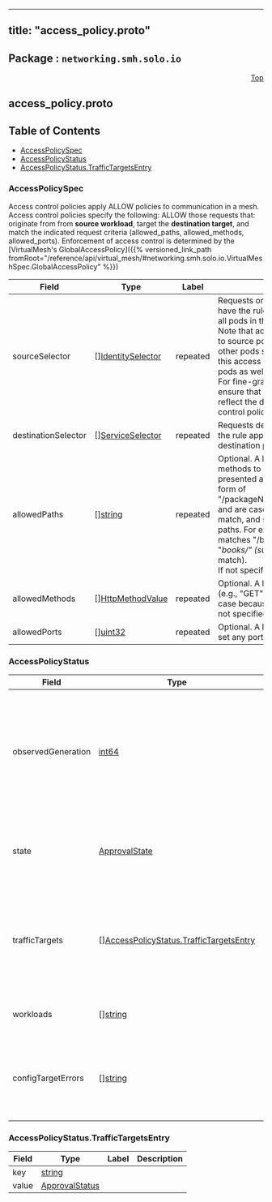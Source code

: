 
---
title: "access_policy.proto"
---

## Package : `networking.smh.solo.io`



<a name="top"></a>

<a name="API Reference for access_policy.proto"></a>
<p align="right"><a href="#top">Top</a></p>

## access_policy.proto


## Table of Contents
  - [AccessPolicySpec](#networking.smh.solo.io.AccessPolicySpec)
  - [AccessPolicyStatus](#networking.smh.solo.io.AccessPolicyStatus)
  - [AccessPolicyStatus.TrafficTargetsEntry](#networking.smh.solo.io.AccessPolicyStatus.TrafficTargetsEntry)







<a name="networking.smh.solo.io.AccessPolicySpec"></a>

### AccessPolicySpec
Access control policies apply ALLOW policies to communication in a mesh. Access control policies specify the following: ALLOW those requests that: originate from from **source workload**, target the **destination target**, and match the indicated request criteria (allowed_paths, allowed_methods, allowed_ports). Enforcement of access control is determined by the [VirtualMesh's GlobalAccessPolicy]({{% versioned_link_path fromRoot="/reference/api/virtual_mesh/#networking.smh.solo.io.VirtualMeshSpec.GlobalAccessPolicy" %}})


| Field | Type | Label | Description |
| ----- | ---- | ----- | ----------- |
| sourceSelector | [][IdentitySelector](#networking.smh.solo.io.IdentitySelector) | repeated | Requests originating from these pods will have the rule applied. Leave empty to have all pods in the mesh apply these policies.<br>Note that access control policies are mapped to source pods by their service account. If other pods share the same service account, this access control rule will apply to those pods as well.<br>For fine-grained access control policies, ensure that your service accounts properly reflect the desired boundary for your access control policies. |
| destinationSelector | [][ServiceSelector](#networking.smh.solo.io.ServiceSelector) | repeated | Requests destined for these pods will have the rule applied. Leave empty to apply to all destination pods in the mesh. |
| allowedPaths | [][string](#string) | repeated | Optional. A list of HTTP paths or gRPC methods to allow. gRPC methods must be presented as fully-qualified name in the form of "/packageName.serviceName/methodName" and are case sensitive. Exact match, prefix match, and suffix match are supported for paths. For example, the path "/books/review" matches "/books/review" (exact match), "*books/" (suffix match), or "/books*" (prefix match).<br>If not specified, allow any path. |
| allowedMethods | [][HttpMethodValue](#networking.smh.solo.io.HttpMethodValue) | repeated | Optional. A list of HTTP methods to allow (e.g., "GET", "POST"). It is ignored in gRPC case because the value is always "POST". If not specified, allows any method. |
| allowedPorts | [][uint32](#uint32) | repeated | Optional. A list of ports which to allow. If not set any port is allowed. |






<a name="networking.smh.solo.io.AccessPolicyStatus"></a>

### AccessPolicyStatus



| Field | Type | Label | Description |
| ----- | ---- | ----- | ----------- |
| observedGeneration | [int64](#int64) |  | The most recent generation observed in the the AccessPolicy metadata. If the observedGeneration does not match generation, the controller has not received the most recent version of this resource. |
| state | [ApprovalState](#networking.smh.solo.io.ApprovalState) |  | The state of the overall resource. It will only show accepted if it has been successfully applied to all target meshes. |
| trafficTargets | [][AccessPolicyStatus.TrafficTargetsEntry](#networking.smh.solo.io.AccessPolicyStatus.TrafficTargetsEntry) | repeated | The status of the AccessPolicy for each TrafficTarget to which it has been applied. An AccessPolicy may be Accepted for some TrafficTargets and rejected for others. |
| workloads | [][string](#string) | repeated | The list of Workloads to which this policy has been applied. |
| configTargetErrors | [][string](#string) | repeated | A list of errors pertaining to the configuration targets of this resource (e.g. referencing a traffic target that does not exist). |






<a name="networking.smh.solo.io.AccessPolicyStatus.TrafficTargetsEntry"></a>

### AccessPolicyStatus.TrafficTargetsEntry



| Field | Type | Label | Description |
| ----- | ---- | ----- | ----------- |
| key | [string](#string) |  |  |
| value | [ApprovalStatus](#networking.smh.solo.io.ApprovalStatus) |  |  |





 <!-- end messages -->

 <!-- end enums -->

 <!-- end HasExtensions -->

 <!-- end services -->

